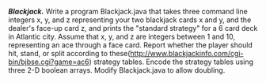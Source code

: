***Blackjack.*** Write a program Blackjack.java that takes three command line integers x, y, and z representing your two blackjack cards x and y, and the dealer's face-up card z, and prints the "standard strategy" for a 6 card deck in Atlantic city. Assume that x, y, and z are integers between 1 and 10, representing an ace through a face card. Report whether the player should hit, stand, or split according to these(http://www.blackjackinfo.com/cgi-bin/bjbse.cgi?game=ac6) strategy tables. Encode the strategy tables using three 2-D boolean arrays.
Modify Blackjack.java to allow doubling.
